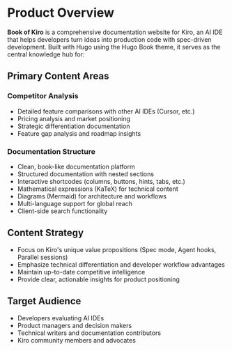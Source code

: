 # Product Overview

**Book of Kiro** is a comprehensive documentation website for Kiro, an AI IDE that helps developers turn ideas into production code with spec-driven development. Built with Hugo using the Hugo Book theme, it serves as the central knowledge hub for:

## Primary Content Areas

### Competitor Analysis
- Detailed feature comparisons with other AI IDEs (Cursor, etc.)
- Pricing analysis and market positioning
- Strategic differentiation documentation
- Feature gap analysis and roadmap insights

### Documentation Structure
- Clean, book-like documentation platform
- Structured documentation with nested sections
- Interactive shortcodes (columns, buttons, hints, tabs, etc.)
- Mathematical expressions (KaTeX) for technical content
- Diagrams (Mermaid) for architecture and workflows
- Multi-language support for global reach
- Client-side search functionality

## Content Strategy
- Focus on Kiro's unique value propositions (Spec mode, Agent hooks, Parallel sessions)
- Emphasize technical differentiation and developer workflow advantages
- Maintain up-to-date competitive intelligence
- Provide clear, actionable insights for product positioning

## Target Audience
- Developers evaluating AI IDEs
- Product managers and decision makers
- Technical writers and documentation contributors
- Kiro community members and advocates